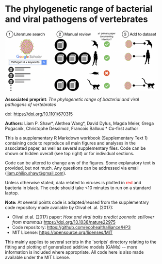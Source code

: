 # The phylogenetic range of bacterial and viral pathogens of vertebrates

![alt text][header]

[header]: data/pathogen-host-range-header-image.png

**Associated preprint**: *The phylogenetic range of bacterial and viral pathogens of vertebrates*

doi: https://doi.org/10.1101/670315

**Authors**: Liam P. Shaw\*, Alethea Wang\*, David Dylus, Magda Meier, Grega Pogacnik, Christophe Dessimoz, Francois Balloux
\* Co-first author

This is a supplementary R Markdown workbook (Supplementary Text 1) containing code to reproduce all main figures and analyses in the associated paper, as well as several supplementary files. Code can be shown or hidden overall (see top right) or for individual sections. 

Code can be altered to change any of the figures.  Some explanatory text is provided, but not much. Any questions can be addressed via email (liam.philip.shaw@gmail.com). 

Unless otherwise stated, data related to viruses is plotted in <span style="color:red">red</span> and bacteria in black. The code should take <10 minutes to run on a standard laptop. 

**Note:** At several points code is adapted/reused from the supplementary code repository made available by Olival et. al. (2017):

* Olival et al. (2017) paper: *Host and viral traits predict zoonotic spillover from mammals*  https://doi.org/10.1038/nature22975 
* Code repository: https://github.com/ecohealthalliance/HP3
* MIT License: https://opensource.org/licenses/MIT

This mainly applies to several scripts in the `scripts' directory relating to the fitting and plotting of generalized additive models (GAMs) -- more information is included where appropriate. All code here is also made available under the MIT License. 
